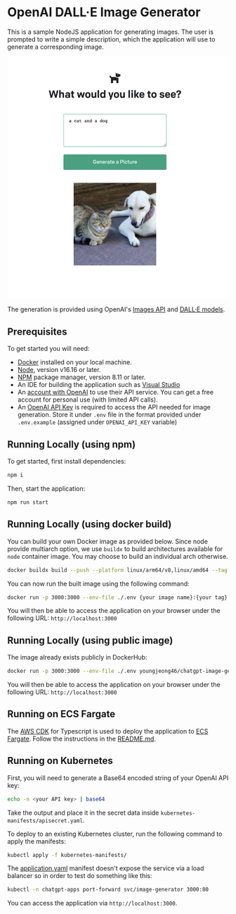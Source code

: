 # OpenAI DALL·E Image Generator
This is a sample NodeJS application for generating images. The user is prompted to write a simple description, which the application will use to generate a corresponding image. 

![a cat and a dog image](./public/index.png)

The generation is provided using OpenAI's [Images API](https://beta.openai.com/docs/guides/images) and [DALL·E models](https://openai.com/dall-e-2/).

## Prerequisites
To get started you will need:
- [Docker](https://docs.docker.com/install/) installed on your local machine.
- [Node](https://nodejs.org/en/), version v16.16 or later.
- [NPM](https://www.npmjs.com/) package manager, version 8.11 or later.
- An IDE for building the application such as [Visual Studio](https://visualstudio.microsoft.com/)
- An [account with OpenAI](https://beta.openai.com/signup) to use their API service. You can get a free account for personal use (with limited API calls).
- An [OpenAI API Key](https://beta.openai.com/account/api-keys) is required to access the API needed for image generation. Store it under `.env` file in the format provided under `.env.example` (assigned under `OPENAI_API_KEY` variable)

## Running Locally (using npm)

To get started, first install dependencies:

```sh
npm i
```

Then, start the application:

```sh
npm run start
```

## Running Locally (using docker build)

You can build your own Docker image as provided below. Since node provide multiarch option, we use `buildx` to build architectures available for `node` container image. You may choose to build an individual arch otherwise.

```sh
docker buildx build --push --platform linux/arm64/v8,linux/amd64 --tag {your image name}:{your tag} .
```

You can now run the built image using the following command:

```sh
docker run -p 3000:3000 --env-file ./.env {your image name}:{your tag}
```

You will then be able to access the application on your browser under the following URL: `http://localhost:3000`

## Running Locally (using public image)

The image already exists publicly in DockerHub:

```sh
docker run -p 3000:3000 --env-file ./.env youngjeong46/chatgpt-image-generator:alpine
```

You will then be able to access the application on your browser under the following URL: `http://localhost:3000`

## Running on ECS Fargate

The [AWS CDK](https://aws.amazon.com/cdk/) for Typescript is used to deploy the application to [ECS Fargate](https://aws.amazon.com/fargate/). Follow the instructions in the [README.md](CdkImageGenerator/README.md).

## Running on Kubernetes

First, you will need to generate a Base64 encoded string of your OpenAI API key:

```sh
echo -n <your API key> | base64
```

Take the output and place it in the secret data inside `kubernetes-manifests/apisecret.yaml`.

To deploy to an existing Kubernetes cluster, run the following command to apply the manifests:

```sh
kubectl apply -f kubernetes-manifests/
```

The [application.yaml](./kubernetes-manifests/application.yaml) manifest doesn't expose the service via a load balancer so in order to test do something like this:

```sh
kubectl -n chatgpt-apps port-forward svc/image-generator 3000:80 
```

You can access the application via `http://localhost:3000`.